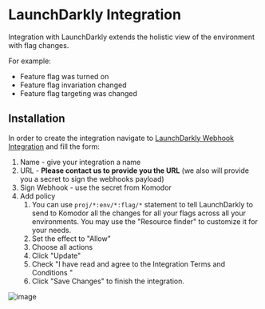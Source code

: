 # LaunchDarkly Integration

Integration with LaunchDarkly extends the holistic view of the environment with flag changes.

For example:
* Feature flag was turned on
* Feature flag invariation changed
* Feature flag targeting was changed

## Installation

In order to create the integration navigate to [LaunchDarkly Webhook Integration](https://app.launchdarkly.com/default/integrations/webhooks/new) and fill the form:
1. Name - give your integration a name
2. URL - __Please contact us to provide you the URL__ (we also will provide you a secret to sign the webhooks payload)
3. Sign Webhook - use the secret from Komodor
4. Add policy
   1. You can use `proj/*:env/*:flag/*` statement to tell LaunchDarkly to send to Komodor all the changes for all your flags across all your environments. You may use the "Resource finder" to customize it for your needs.
   2. Set the effect to "Allow"
   3. Choose all actions
   4. Click "Update"
   5. Check "I have read and agree to the Integration Terms and Conditions
"
   6. Click "Save Changes" to finish the integration.

![image](https://docs.launchdarkly.com/static/c99f23ba46f8e0abae01f46a4011e327/6af66/integrations-webhooks-create.png)